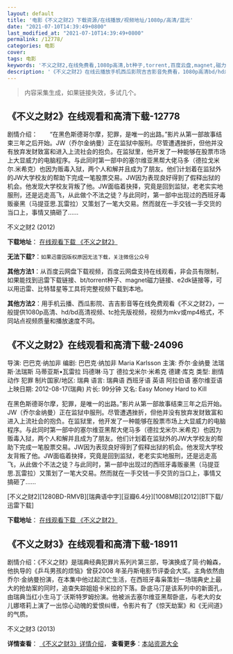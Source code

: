 ```yaml
---
layout: default
title: '电影《不义之财2》下载资源/在线播放/视频地址/1080p/高清/蓝光'
date: "2021-07-10T14:39:49+0800"
last_modified_at: "2021-07-10T14:39:49+0800"
permalink: /12778/
categories: 电影
cover:
tags: 电影
keywords: '不义之财2,在线免费看,1080p高清,bt种子,torrent,百度云盘,magnet,磁力链,迅雷下载资源'
description: '《不义之财2》在线云播放手机西瓜影院吉吉影音免费看，1080p高清bd/hd未删减完整版和tc抢先枪版，mkv/mp4格式，附带bt/torrent种子、magnet/磁力链、百度云盘、网盘资源迅雷下载链接'
---
```


>内容采集生成，如果链接失效，多试几个。


## 《不义之财2》在线观看和高清下载-12778

剧情介绍：　　“在黑色斯德哥尔摩，犯罪，是唯一的出路。”影片从第一部故事结束三年之后开始。JW（乔尔金纳曼）正在监狱中服刑。尽管遭遇挫折，但他并没有放弃发财致富和进入上流社会的抱负。在监狱里，他开发了一种能够在股票市场上大显威力的电脑程序。与此同时第一部中的塞尔维亚黑帮大佬马多（德拉戈米尔.米希克）也因为贩毒入狱，两个人和解并且成为了朋友。他们计划着在监狱外的JW大学校友的帮助下完成一笔股票交易。JW因为表现良好得到了假释出狱的机会。他发现大学校友背叛了他。JW面临着抉择，究竟是回到监狱，老老实实地服刑，还是远走高飞，从此做个不法之徒？与此同时，第一部中出现过的西班牙毒贩豪黑（马提亚思.瓦雷拉）又策划了一笔大交易。然而就在一手交钱一手交货的当口上，事情又搞砸了……


不义之财2 (2012)

**下载地址**： [在线观看下载 《不义之财2》](https://www.btbtdy.me/btdy/dy6529.html) 


**无法下载?**：`如果迅雷因版权原因无法下载，关注微信公众号 `

**其他方法1**：从百度云网盘下载视频，百度云网盘支持在线观看，非会员有限制，如果能找到迅雷下载链接、bt/torrent种子、magnet磁力链接、e2dk链接等，可以用迅雷、比特彗星等工具将完整视频下载到本地。

**其他方法2**：用手机云播、西瓜影院、吉吉影音等在线免费观看《不义之财2》，一般提供1080p高清、hd/bd高清视频、tc抢先版视频，视频为mkv或mp4格式，不同站点视频质量和播放速度不同。


## 《不义之财2》在线观看和高清下载-24096

导演: 巴巴克·纳加非 编剧: 巴巴克·纳加非 Maria Karlsson 主演: 乔尔·金纳曼 法瑞斯·法瑞斯 马蒂亚斯•瓦雷拉 玛德琳·马丁 德拉戈米尔·米希克 德建·库克 类型: 剧情 动作 犯罪 制片国家/地区: 瑞典 语言: 瑞典语 西班牙语 英语 阿拉伯语 塞尔维亚语 上映日期: 2012-08-17(瑞典) 片长: 99分钟 又名: Easy Money Hard to Kill

在黑色斯德哥尔摩，犯罪，是唯一的出路。”影片从第一部故事结束三年之后开始。JW（乔尔金纳曼）正在监狱中服刑。尽管遭遇挫折，但他并没有放弃发财致富和进入上流社会的抱负。在监狱里，他开发了一种能够在股票市场上大显威力的电脑程序。与此同时第一部中的塞尔维亚黑帮大佬马多（德拉戈米尔.米希克）也因为贩毒入狱，两个人和解并且成为了朋友。他们计划着在监狱外的JW大学校友的帮助下完成一笔股票交易。JW因为表现良好得到了假释出狱的机会。他发现大学校友背叛了他。JW面临着抉择，究竟是回到监狱，老老实实地服刑，还是远走高飞，从此做个不法之徒？与此同时，第一部中出现过的西班牙毒贩豪黑（马提亚思.瓦雷拉）又策划了一笔大交易。然而就在一手交钱一手交货的当口上，事情又搞砸了……


[不义之财2][1280BD-RMVB][瑞典语中字][豆瓣6.4分][1008MB][2012][BT下载/迅雷下载]

**下载地址**： [在线观看下载 《不义之财2》](https://www.btdx8.com/torrent/snabba_cash_ii_2012.html) 


## 《不义之财3》在线观看和高清下载-18911

剧情介绍：《不义之财》是瑞典经典犯罪片系列片第三部，导演换成了简·约翰森，他执导的《乒乓男孩的烦恼》曾获2008 年圣丹斯电影节评委会大奖。主角依然由乔尔·金纳曼扮演，在本集中他过起流亡生活，在西班牙毒枭策划一场瑞典史上最大的抢劫案的同时，追查失踪姐姐卡米拉的下落。卧底马汀是该系列中的新面孔，由瑞典当红小生马丁·沃斯特罗姆扮演。他被派去塞尔维亚黑帮卧底，与老大的女儿娜塔莉上演了一出惊心动魄的爱恨纠缠，令影片有了《惊天劫案》和《无间道》的气质。


不义之财3 (2013)

**详情查看**： [《不义之财3》详情介绍](/movie/18911/)， **查看更多**：[本站资源大全](/movie/t/all/)


